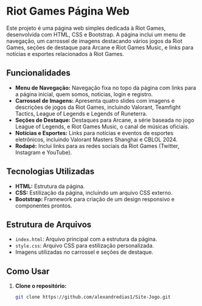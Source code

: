 # Riot Games Página Web

Este projeto é uma página web simples dedicada à Riot Games, desenvolvida com HTML, CSS e Bootstrap. A página inclui um menu de navegação, um carrossel de imagens destacando vários jogos da Riot Games, seções de destaque para Arcane e Riot Games Music, e links para notícias e esportes relacionados à Riot Games.

## Funcionalidades

- **Menu de Navegação:** Navegação fixa no topo da página com links para a página inicial, quem somos, notícias, login e registro.
- **Carrossel de Imagens:** Apresenta quatro slides com imagens e descrições de jogos da Riot Games, incluindo Valorant, Teamfight Tactics, League of Legends e Legends of Runeterra.
- **Seções de Destaque:** Destaques para Arcane, a série baseada no jogo League of Legends, e Riot Games Music, o canal de músicas oficiais.
- **Notícias e Esportes:** Links para notícias e eventos de esportes eletrônicos, incluindo Valorant Masters Shanghai e CBLOL 2024.
- **Rodapé:** Inclui links para as redes sociais da Riot Games (Twitter, Instagram e YouTube).

## Tecnologias Utilizadas

- **HTML:** Estrutura da página.
- **CSS:** Estilização da página, incluindo um arquivo CSS externo.
- **Bootstrap:** Framework para criação de um design responsivo e componentes prontos.

## Estrutura de Arquivos

- `index.html`: Arquivo principal com a estrutura da página.
- `style.css`: Arquivo CSS para estilização personalizada.
- Imagens utilizadas no carrossel e seções de destaque.

## Como Usar

1. **Clone o repositório:**

   ```bash
   git clone https://github.com/alexandredias1/Site-Jogo.git

